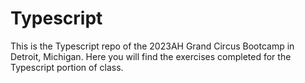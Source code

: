 # Typescript

This is the Typescript repo of the 2023AH Grand Circus Bootcamp in Detroit, Michigan.
Here you will find the exercises completed for the Typescript portion of class.
